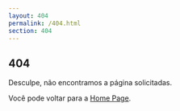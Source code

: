 ```yaml
---
layout: 404
permalink: /404.html
section: 404
---
```


## 404

Desculpe, não encontramos a página solicitadas.

Você pode voltar para a [Home Page](/).
